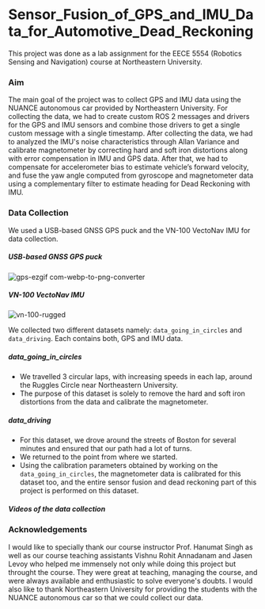 # Sensor_Fusion_of_GPS_and_IMU_Data_for_Automotive_Dead_Reckoning

This project was done as a lab assignment for the EECE 5554 (Robotics Sensing and Navigation) course at Northeastern University.

### Aim 

The main goal of the project was to collect GPS and IMU data using the NUANCE autonomous car provided by Northeastern University. For collecting the data, we had to create custom ROS 2 messages and drivers for the GPS and IMU sensors and combine those drivers to get a single custom message with a single timestamp. After collecting the data, we had to analyzed the IMU's noise characteristics through Allan Variance and calibrate magnetometer by correcting hard and soft iron distortions along with error compensation in IMU and GPS data. After that, we had to compensate for accelerometer bias to estimate vehicle’s forward velocity, and fuse the yaw angle computed from gyroscope and magnetometer data using a complementary filter to estimate heading for Dead Reckoning with IMU.

### Data Collection

We used a USB-based GNSS GPS puck and the VN-100 VectoNav IMU for data collection.

##### USB-based GNSS GPS puck
![gps-ezgif com-webp-to-png-converter](https://github.com/user-attachments/assets/dfa6b4fe-38c9-49cc-ae0f-dd0d0631bc75)

##### VN-100 VectoNav IMU
![vn-100-rugged](https://github.com/user-attachments/assets/7c60ed0e-e17e-4c02-ba53-d41ea1d8813b)

We collected two different datasets namely: ```data_going_in_circles``` and ```data_driving```. Each contains both, GPS and IMU data. 

##### data_going_in_circles

- We travelled 3 circular laps, with increasing speeds in each lap, around the Ruggles Circle near Northeastern University.
- The purpose of this dataset is solely to remove the hard and soft iron distortions from the data and calibrate the magnetometer.
  
##### data_driving

- For this dataset, we drove around the streets of Boston for several minutes and ensured that our path had a lot of turns.
- We returned to the point from where we started.
- Using the calibration parameters obtained by working on the ```data_going_in_circles```, the magnetometer data is calibrated for this dataset too, and the entire sensor fusion and dead reckoning part of this project is performed on this dataset.

##### Videos of the data collection










### Acknowledgements

I would like to specially thank our course instructor Prof. Hanumat Singh as well as our course teaching assistants Vishnu Rohit Annadanam and Jasen Levoy who helped me immensely not only while doing this project but throught the course. They were great at teaching, managing the course, and were always available and enthusiastic to solve everyone's doubts.
I would also like to thank Northeastern University for providing the students with the NUANCE autonomous car so that we could collect our data.
